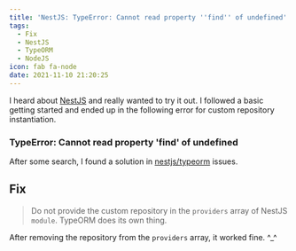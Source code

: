 ```yaml
---
title: 'NestJS: TypeError: Cannot read property ''find'' of undefined'
tags:
  - Fix
  - NestJS
  - TypeORM
  - NodeJS
icon: fab fa-node
date: 2021-11-10 21:20:25
---
```



I heard about [NestJS][1] and really wanted to try it out. I followed a basic getting started and ended up in the following error for custom repository instantiation.

### TypeError: Cannot read property 'find' of undefined

After some search, I found a solution in [nestjs/typeorm][2] issues.

## Fix

> Do not provide the custom repository in the `providers` array of NestJS `module`. TypeORM does its own thing.

After removing the repository from the `providers` array, it worked fine. ^\_^

[1]: https://nestjs.com/
[2]: https://github.com/nestjs/typeorm/issues/317#issuecomment-778697573
